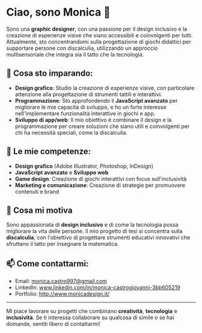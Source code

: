 # Ciao, sono Monica 👋

Sono una **graphic designer**, con una passione per il design inclusivo e la creazione di esperienze visive che siano accessibili e coinvolgenti per tutti. Attualmente, sto concentrandomi sulla progettazione di giochi didattici per supportare persone con discalculia, utilizzando un approccio multisensoriale che integra sia il tatto che la tecnologia.

## 🌱 Cosa sto imparando:
- **Design grafico**: Studio la creazione di esperienze visive, con particolare attenzione alla progettazione di strumenti tattili e interattivi.
- **Programmazione**: Sto approfondendo il **JavaScript avanzato** per migliorare le mie capacità di sviluppo, e ho un forte interesse nell'implementare funzionalità interattive in giochi e app.
- **Sviluppo di app/web**: Il mio obiettivo è combinare il design e la programmazione per creare soluzioni che siano utili e coinvolgenti per chi ha necessità speciali, come la discalculia.


## 🚀 Le mie competenze:
- **Design grafico** (Adobe Illustrator, Photoshop, InDesign)
- **JavaScript avanzato** e **Sviluppo web**
- **Game design**: Creazione di giochi interattivi con focus sull'inclusività
- **Marketing e comunicazione**: Creazione di strategie per promuovere contenuti e brand

## 🌟 Cosa mi motiva
Sono appassionata di **design inclusivo** e di come la tecnologia possa migliorare la vita delle persone. Il mio progetto di tesi si concentra sulla **discalculia**, con l'obiettivo di progettare strumenti educativi innovativi che sfruttano il tatto per insegnare la matematica.

## 📫 Come contattarmi:
- Email: monica.castro997@gmail.com
- LinkedIn: www.linkedin.com/in/monica-castrogiovanni-3bb605219
- Portfolio: http://www.monicadesign.it/

---

Mi piace lavorare su progetti che combinano **creatività**, **tecnologia** e **inclusività**. Se ti interessa collaborare su qualcosa di simile o se hai domande, sentiti libero di contattarmi!
